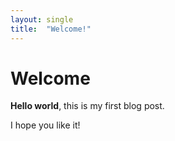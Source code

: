 ```yaml
---
layout: single
title:  "Welcome!"
---
```


# Welcome

**Hello world**, this is my first blog post.

I hope you like it!
